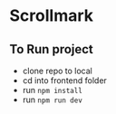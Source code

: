 # Scrollmark

## To Run project
- clone repo to local
- cd into frontend folder
- run `npm install`
- run `npm run dev`